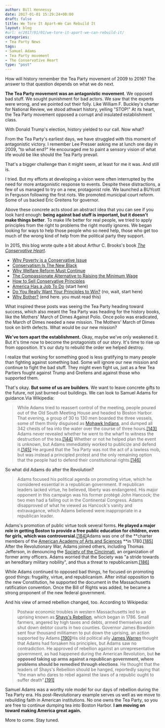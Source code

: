 ```yaml
---
author: Bill Hennessy
date: 2017-01-01 15:29:24+00:00
draft: false
title: We Tore It Apart—We Can Rebuild It
layout: blog
#url: e/2017/01/01/we-tore-it-apart-we-can-rebuild-it/
categories:
- Tea Party News
tags:
- Samuel Adams
- Tea Party movement
- The Conservative Heart
type: "post"
---
```


How will history remember the Tea Party movement of 2009 to 2016? The answer to that question depends on what we do next.

**The Tea Party movement was an antagonistic movement**. We opposed bad stuff. We sought punishment for bad actors. We saw that the experts were wrong, and we pointed out their folly. Like William F. Buckley's charter for National Review, we stood athwart history, yelling "STOP!" At its heart, the Tea Party movement opposed a corrupt and insulated establishment class.

With Donald Trump's election, history yielded to our call. Now what?

From the Tea Party's earliest days, we have struggled with this moment of antagonistic victory. I remember Lee Presser asking me at lunch one day in 2009, "to what end?" He encouraged me to paint a sensory vision of what life would be like should the Tea Party prevail.

That's a bigger challenge than it might seem, at least for me it was. And still is.

I tried. But my efforts at developing a vision were often interrupted by the need for more antagonistic response to events. Despite these distractions, a few of us managed to try on a new, protagonist role. We launched a BUYcott in Ferguson following the first riots. We promoted municipal court reform. Some of us backed Eric Greitens for governor.

Above these concrete acts stood an abstract idea that you can see if you look hard enough: **being against bad stuff is important, but it doesn't make things better**. To make life better for real people, we tried to apply principles from the right to problems the right mostly ignores. We began looking for ways to help those people who so need help, those who get too much of the wrong kind of help from the political party they support.

In 2015, this blog wrote quite a bit about Arthur C. Brooks's book [_The Conservative Heart_](https://amzn.to/2iANiGB).

* [Why Poverty is a Conservative Issue](https://hennessysview.com/2015/09/08/why-poverty-is-a-conservative-issue/)
* [Conservatism Is The New Black](https://hennessysview.com/2015/10/15/conservatism-is-the-new-black/)
* [Why Welfare Reform Must Continue](https://hennessysview.com/2015/09/09/why-welfare-reform-must-continue/)
* [The Compassionate Alternative to Raising the Minimum Wage](https://hennessysview.com/2015/08/12/we-can-do-better/)
* [How to Sell Conservative Principles](https://hennessysview.com/2015/08/11/how-to-sell-conservative-principles/)
* [America Has a Job To Do](https://hennessysview.com/2015/08/11/america-has-work-to-do/) (start here)
* [Do You Really Want Your Principles to Win?](https://hennessysview.com/2015/08/10/do-you-really-want-your-principles-to-win/) (no, wait, start here)
* [Why Bother?](https://hennessysview.com/2015/08/09/why-bother/) (end here. you must read this)

What inspired these posts was seeing the Tea Party heading toward success, which also meant the Tea Party was heading for the history books, like the Mothers' March of Dimes Against Polio. Once polio was eradicated, the March of Dimes needed a new mission. The Mothers' March of Dimes took on birth defects. What would be our new mission?

**We've torn apart the establishment.** Okay, maybe we've only weakened it. But it's time now to become the protagonists of our story. It's time to rise up from opposition. It's our duty to rebuild the order we helped destroy.

I realize that working for something good is less gratifying to many people than fighting against something bad. Some will ignore our new mission and continue to fight the bad stuff. They might even fight us, just as a few Tea Partiers fought against Trump and Greitens and against those who supported them.

That's okay. **But some of us are builders**. We want to leave concrete gifts to the future, not just burned-out buildings. We can look to Samuel Adams for guidance.Via Wikipedia:

> While Adams tried to reassert control of the meeting, people poured out of the Old South Meeting House and headed to Boston Harbor. That evening, a group of 30 to 130 men boarded the three vessels, some of them thinly disguised as [Mohawk Indians](https://en.wikipedia.org/wiki/Mohawk_nation), and dumped all 342 chests of tea into the water over the course of three hours.[[143]](https://en.wikipedia.org/wiki/Samuel_Adams#cite_note-143) Adams never revealed whether he went to the wharf to witness the destruction of the tea.[[144]](https://en.wikipedia.org/wiki/Samuel_Adams#cite_note-144) Whether or not he helped plan the event is unknown, but Adams immediately worked to publicize and defend it.[[145]](https://en.wikipedia.org/wiki/Samuel_Adams#cite_note-145) He argued that the Tea Party was not the act of a lawless mob, but was instead a principled protest and the only remaining option that the people had to defend their constitutional rights.[[146]](https://en.wikipedia.org/wiki/Samuel_Adams#cite_note-146)



So what did Adams do after the Revolution?



> Adams focused his political agenda on promoting virtue, which he considered essential in a republican government. If republican leaders lacked virtue, he believed, liberty was endangered. His major opponent in this campaign was his former protégé John Hancock; the two men had a falling out in the Continental Congress. Adams disapproved of what he viewed as Hancock's vanity and extravagance, which Adams believed were inappropriate in a republican leader. 

Adams's promotion of public virtue took several forms. **He played a major role in getting Boston to provide a free public education for children, even for girls, which was controversial.**[[184]](https://en.wikipedia.org/wiki/Samuel_Adams#cite_note-184)Adams was one of the **charter members of the [American Academy of Arts and Sciences](https://en.wikipedia.org/wiki/American_Academy_of_Arts_and_Sciences) **in 1780.[[185]](https://en.wikipedia.org/wiki/Samuel_Adams#cite_note-AAAS-185) After the Revolutionary War, Adams joined others, including Thomas Jefferson, in denouncing the [Society of the Cincinnati](https://en.wikipedia.org/wiki/Society_of_the_Cincinnati), an organization of former army officers. Adams worried that the Society was "a stride towards an hereditary military nobility", and thus a threat to republicanism.[[186]](https://en.wikipedia.org/wiki/Samuel_Adams#cite_note-186)



While Adams continued to opposed bad things, he focused on promoting good things: frugality, virtue, and republicanism. After initial opposition to the new Constitution, he supported the document in the Massachusetts ratification convention. Once the Bill of Rights was added, he became a strong proponent of the new federal government.

And his view of armed rebellion changed, too. According to Wikipedia:



> Postwar economic troubles in western Massachusetts led to an uprising known as [Shays's Rebellion](https://en.wikipedia.org/wiki/Shays%27s_Rebellion), which began in 1786. Small farmers, angered by high taxes and debts, armed themselves and shut down debtor courts in two counties. Governor James Bowdoin sent four thousand militiamen to put down the uprising, an action supported by Adams.[[190]](https://en.wikipedia.org/wiki/Samuel_Adams#cite_note-190)His old political ally [James Warren](https://en.wikipedia.org/wiki/James_Warren_(politician)) thought that Adams had forsaken his principles, but Adams saw no contradiction. He approved of rebellion against an unrepresentative government, as had happened during the American Revolution, but **he opposed taking up arms against a republican government, where problems should be remedied through elections**. He thought that the leaders of Shays's Rebellion should be hanged, reportedly saying that "the man who dares to rebel against the laws of a republic ought to suffer death".[[191]](https://en.wikipedia.org/wiki/Samuel_Adams#cite_note-191)



Samuel Adams was a worthy role model for our days of rebellion during the Tea Party era. His post-Revolutionary example serves us well as we move to rebuilding faith in American institutions. No one owns the Tea Party, so you are free to continue dumping tea into Boston Harbor. **I am moving on toward making America great again.**

More to come. Stay tuned.
